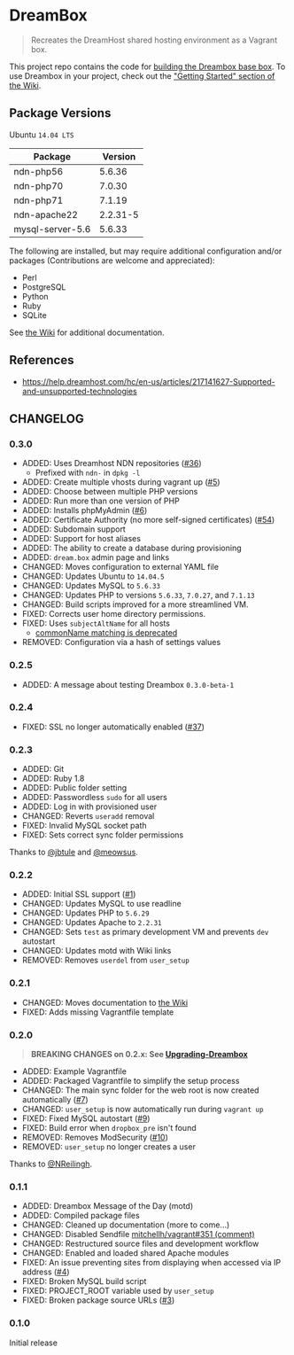 DreamBox
========

> Recreates the DreamHost shared hosting environment as a Vagrant box.

This project repo contains the code for [building the Dreambox base box][wiki_build]. To use Dreambox in your project, check out the ["Getting Started" section of the Wiki][getting_started].

## Package Versions

Ubuntu `14.04 LTS`

| Package           | Version    |
| ------------------|------------|
| ndn-php56         | 5.6.36     |
| ndn-php70         | 7.0.30     |
| ndn-php71         | 7.1.19     |
| ndn-apache22      | 2.2.31-5   |
| mysql-server-5.6  | 5.6.33     |

The following are installed, but may require additional configuration and/or packages (Contributions are welcome and appreciated):
* Perl
* PostgreSQL
* Python
* Ruby
* SQLite

See [the Wiki][getting_started] for additional documentation.

## References

- https://help.dreamhost.com/hc/en-us/articles/217141627-Supported-and-unsupported-technologies

## CHANGELOG

### 0.3.0

- ADDED: Uses Dreamhost NDN repositories ([#36](../../issues/36))
  - Prefixed with `ndn-` in `dpkg -l`
- ADDED: Create multiple vhosts during vagrant up ([#5](../../issues/5))
- ADDED: Choose between multiple PHP versions
- ADDED: Run more than one version of PHP
- ADDED: Installs phpMyAdmin ([#6](../../issues/6))
- ADDED: Certificate Authority (no more self-signed certificates) ([#54](../../issues/54))
- ADDED: Subdomain support
- ADDED: Support for host aliases
- ADDED: The ability to create a database during provisioning
- ADDED: `dream.box` admin page and links
- CHANGED: Moves configuration to external YAML file
- CHANGED: Updates Ubuntu to `14.04.5`
- CHANGED: Updates MySQL to `5.6.33`
- CHANGED: Updates PHP to versions `5.6.33`, `7.0.27`, and `7.1.13`
- CHANGED: Build scripts improved for a more streamlined VM.
- FIXED: Corrects user home directory permissions.
- FIXED: Uses `subjectAltName` for all hosts
  - [commonName matching is deprecated](https://groups.google.com/a/chromium.org/forum/m/#!topic/security-dev/IGT2fLJrAeo)
- REMOVED: Configuration via a hash of settings values

### 0.2.5

- ADDED: A message about testing Dreambox `0.3.0-beta-1`

### 0.2.4

- FIXED: SSL no longer automatically enabled ([#37](../../issues/37))

### 0.2.3

- ADDED: Git
- ADDED: Ruby 1.8
- ADDED: Public folder setting
- ADDED: Passwordless `sudo` for all users
- ADDED: Log in with provisioned user
- CHANGED: Reverts `useradd` removal
- FIXED: Invalid MySQL socket path
- FIXED: Sets correct sync folder permissions

Thanks to [@jbtule](https://github.com/jbtule) and [@meowsus](https://github.com/meowsus).

### 0.2.2

- ADDED: Initial SSL support ([#1](../../issues/1))
- CHANGED: Updates MySQL to use readline
- CHANGED: Updates PHP to `5.6.29`
- CHANGED: Updates Apache to `2.2.31`
- CHANGED: Sets `test` as primary development VM and prevents `dev` autostart
- CHANGED: Updates motd with Wiki links
- REMOVED: Removes `userdel` from `user_setup`

### 0.2.1

- CHANGED: Moves documentation to [the Wiki](Home)
- FIXED: Adds missing Vagrantfile template

### 0.2.0

> **BREAKING CHANGES on 0.2.x: See [Upgrading-Dreambox][upgrading_dreambox]**

- ADDED: Example Vagrantfile
- ADDED: Packaged Vagrantfile to simplify the setup process
- CHANGED: The main sync folder for the web root is now created automatically ([#7](../../issues/7))
- CHANGED: `user_setup` is now automatically run during `vagrant up`
- FIXED: Fixed MySQL autostart ([#9](../../issues/9))
- FIXED: Build error when `dropbox_pre` isn't found
- REMOVED: Removes ModSecurity ([#10](../../issues/10))
- REMOVED: `user_setup` no longer creates a user

Thanks to [@NReilingh](https://github.com/NReilingh).

### 0.1.1

- ADDED: Dreambox Message of the Day (motd)
- ADDED: Compiled package files
- CHANGED: Cleaned up documentation (more to come...)
- CHANGED: Disabled Sendfile [mitchellh/vagrant#351 (comment)](https://github.com/mitchellh/vagrant/issues/351#issuecomment-1339640)
- CHANGED: Restructured source files and development workflow
- CHANGED: Enabled and loaded shared Apache modules
- FIXED: An issue preventing sites from displaying when accessed via IP address ([#4](../../issues/4))
- FIXED: Broken MySQL build script
- FIXED: PROJECT_ROOT variable used by `user_setup`
- FIXED: Broken package source URLs ([#3](../../issues/3))

### 0.1.0

Initial release

[getting_started]: ../../wiki/Home
[wiki_build]: ../../wiki/Building-Dreambox
[upgrading_dreambox]: ../../wiki/Upgrading-Dreambox
